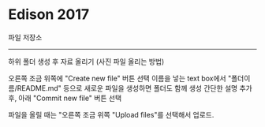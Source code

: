 # Edison 2017

파일 저장소

---
하위 폴더 생성 후 자료 올리기 (사진 파일 올리는 방법)

오른쪽 조금 위쪽에 "Create new file" 버튼 선택
이름을 넣는 text box에서 "폴더이름/README.md" 등으로 새로운 파일을 생성하면 폴더도 함께 생성
간단한 설명 추가 후,
아래 "Commit new file" 버튼 선택

파일을 올릴 때는 "오른쪽 조금 위쪽 "Upload files"를 선택해서 업로드.
